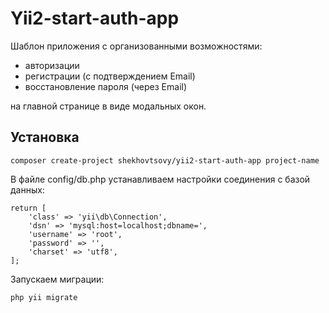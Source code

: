 Yii2-start-auth-app
===================

Шаблон приложения с организованными возможностями:

* авторизации
* регистрации (с подтверждением Email)
* восстановление пароля (через Email)

на главной странице в виде модальных окон.

Установка
---------

```
composer create-project shekhovtsovy/yii2-start-auth-app project-name
```

В файле config/db.php устанавливаем настройки соединения с базой данных:

```
return [
    'class' => 'yii\db\Connection',
    'dsn' => 'mysql:host=localhost;dbname=',
    'username' => 'root',
    'password' => '',
    'charset' => 'utf8',
];

```

Запускаем миграции:

```
php yii migrate
```



